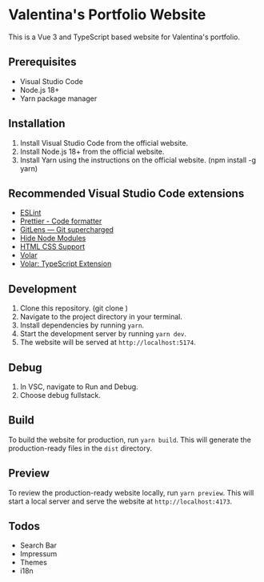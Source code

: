 # Valentina's Portfolio Website

This is a Vue 3 and TypeScript based website for Valentina's portfolio.

## Prerequisites

- Visual Studio Code
- Node.js 18+
- Yarn package manager

## Installation

1. Install Visual Studio Code from the official website.
2. Install Node.js 18+ from the official website.
3. Install Yarn using the instructions on the official website. (npm install -g yarn)

## Recommended Visual Studio Code extensions

- [ESLint](https://marketplace.visualstudio.com/items?itemName=dbaeumer.vscode-eslint)
- [Prettier - Code formatter](https://marketplace.visualstudio.com/items?itemName=esbenp.prettier-vscode)
- [GitLens — Git supercharged](https://marketplace.visualstudio.com/items?itemName=eamodio.gitlens)
- [Hide Node Modules](https://marketplace.visualstudio.com/items?itemName=vincaslt.highlight-matching-tag)
- [HTML CSS Support](https://marketplace.visualstudio.com/items?itemName=ecmel.vscode-html-css)
- [Volar](https://marketplace.visualstudio.com/items?itemName=johnsoncodehk.volar)
- [Volar: TypeScript Extension](https://marketplace.visualstudio.com/items?itemName=johnsoncodehk.volar-vscode)

## Development

1. Clone this repository. (git clone <URL>)
2. Navigate to the project directory in your terminal.
3. Install dependencies by running `yarn`.
4. Start the development server by running `yarn dev`.
5. The website will be served at `http://localhost:5174`.

## Debug

1. In VSC, navigate to Run and Debug.
2. Choose debug fullstack.

## Build

To build the website for production, run `yarn build`.
This will generate the production-ready files in the `dist` directory.

## Preview

To review the production-ready website locally, run `yarn preview`.
This will start a local server and serve the website at `http://localhost:4173`.

## Todos

- Search Bar
- Impressum
- Themes
- i18n
